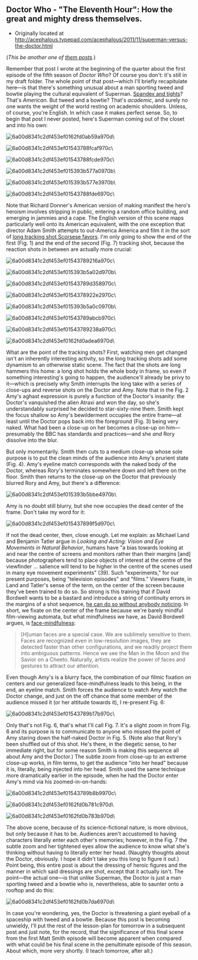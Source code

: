 ## Doctor Who - "The Eleventh Hour": How the great and mighty dress themselves.

 * Originally located at http://acephalous.typepad.com/acephalous/2011/11/superman-versus-the-doctor.html

(*This be another one of [them posts](http://acephalous.typepad.com/acephalous/2011/02/a-visual-rhetoric-compendium.html).*)

Remember that post I wrote at the beginning of the quarter about the first episode of the fifth season of *Doctor Who*? Of course you don't: it's still in my draft folder. The whole point of that post—which I'll briefly recapitulate here—is that there's something unusual about a man sporting tweed and bowtie playing the cultural equivalent of Superman. [Spandex and tights](http://acephalous.typepad.com/acephalous/2011/09/richard-donner-knew-that-superman-needed-a-powerful-entrance-in-superman-1978-but-he-also-knew-that-the-one-element-that-i.html)? That's *American*. But tweed and a bowtie? That's *academic*, and surely no one wants the weight of the world resting on academic shoulders.
Unless, of course, you're English. In which case it makes perfect sense. So, to begin that post I never posted, here's Superman coming out of the closet and into his own:

![6a00d8341c2df453ef0162fd0ab59a970d](../../images/tv/doctor-who/the-eleventh-hour/6a00d8341c2df453ef0162fd0ab59a970d.jpg)\ 

![6a00d8341c2df453ef01543788fcaf970c](../../images/tv/doctor-who/the-eleventh-hour/6a00d8341c2df453ef01543788fcaf970c.jpg)\ 

![6a00d8341c2df453ef01543788fcde970c](../../images/tv/doctor-who/the-eleventh-hour/6a00d8341c2df453ef01543788fcde970c.jpg)\ 

![6a00d8341c2df453ef015393b577a0970b](../../images/tv/doctor-who/the-eleventh-hour/6a00d8341c2df453ef015393b577a0970b.jpg)\ 

![6a00d8341c2df453ef015393b577e3970b](../../images/tv/doctor-who/the-eleventh-hour/6a00d8341c2df453ef015393b577e3970b.jpg)\ 

![6a00d8341c2df453ef01543788fde6970c](../../images/tv/doctor-who/the-eleventh-hour/6a00d8341c2df453ef01543788fde6970c.jpg)\ 

Note that Richard Donner's American version of making manifest the hero's heroism involves stripping in public, entering a random office building, and emerging in jammies and a cape. The English version of this scene maps particularly well onto its American equivalent, with the one exception that director Adam Smith attempts to out-America America and film it in the sort of [long tracking shot Scorsese favors](http://www.youtube.com/watch?v=m1mHtkpkxiA). I'm only going to show the end of the first (Fig. 1) and the end of the second (Fig. 7) tracking shot, because the reaction shots in between are actually more crucial:

![6a00d8341c2df453ef01543789216a970c](../../images/tv/doctor-who/the-eleventh-hour/6a00d8341c2df453ef01543789216a970c.jpg)\ 

![6a00d8341c2df453ef015393b5a02d970b](../../images/tv/doctor-who/the-eleventh-hour/6a00d8341c2df453ef015393b5a02d970b.jpg)\ 

![6a00d8341c2df453ef01543789d358970c](../../images/tv/doctor-who/the-eleventh-hour/6a00d8341c2df453ef01543789d358970c.jpg)\ 

![6a00d8341c2df453ef0154378922e2970c](../../images/tv/doctor-who/the-eleventh-hour/6a00d8341c2df453ef0154378922e2970c.jpg)\ 

![6a00d8341c2df453ef015393b5a0c0970b](../../images/tv/doctor-who/the-eleventh-hour/6a00d8341c2df453ef015393b5a0c0970b.jpg)\ 

![6a00d8341c2df453ef01543789abcb970c](../../images/tv/doctor-who/the-eleventh-hour/6a00d8341c2df453ef01543789abcb970c.jpg)\ 

![6a00d8341c2df453ef01543789238a970c](../../images/tv/doctor-who/the-eleventh-hour/6a00d8341c2df453ef01543789238a970c.jpg)\ 

![6a00d8341c2df453ef0162fd0adea6970d](../../images/tv/doctor-who/the-eleventh-hour/6a00d8341c2df453ef0162fd0adea6970d.jpg)\ 

What are the point of the tracking shots? First, watching men get changed isn't an inherently interesting activity, so the long tracking shots add some dynamism to an otherwise static scene. The fact that the shots are long hammers this home: a long shot holds the whole body in frame, so even if something interesting's going to happen, the audience'll already be privy to it—which is precisely why Smith interrupts the long take with a series of close-ups and reverse shots on the Doctor and Amy. Note that in the Fig. 2 Amy's aghast expression is purely a function of the Doctor's insanity: the Doctor's vanquished the alien Atraxi and won the day, so she's understandably surprised he decided to star-sixty-nine them. Smith kept the focus shallow so Amy's bewilderment occupies the entire frame—at least until the Doctor pops back into the foreground (Fig. 3) being very naked. What had been a close-up on her becomes a close-up on him—presumably the BBC has standards and practices—and she *and* Rory dissolve into the blur.

But only momentarily. Smith then cuts to a medium close-up whose sole purpose is to put the clean minds of the audience into Amy's prurient state (Fig. 4). Amy's eyeline match corresponds with the naked body of the Doctor, whereas Rory's terminates somewhere down and left there on the floor. Smith then returns to the close-up on the Doctor that previously blurred Rory and Amy, but there's a difference:

![6a00d8341c2df453ef015393b5bbe4970b](../../images/tv/doctor-who/the-eleventh-hour/6a00d8341c2df453ef015393b5bbe4970b.jpg)\ 

Amy is no doubt still blurry, but she now occupies the dead center of the frame. Don't take my word for it:

![6a00d8341c2df453ef015437899f5d970c](../../images/tv/doctor-who/the-eleventh-hour/6a00d8341c2df453ef015437899f5d970c.jpg)\ 

If not the dead center, then, close enough. Let me explain: as Michael Land and Benjamin Tatler argue in *Looking and Acting: Vision and Eye Movements in Natural Behavior*, humans have "a bias towards looking at and near the centre of screens and monitors rather than their margins [and] because photographers tend to place objects of interest at the centre of the viewfinder ... salience will tend to be higher in the centre of the scenes used in many eye movement experiments" (39). Such "experiments," for our present purposes, being "television episodes" and "films." Viewers fixate, in Land and Tatler's sense of the term, on the center of the screen because they've been trained to do so. So strong is this training that if David Bordwell wants to be a bastard and introduce a string of continuity errors in the margins of a shot sequence, [he can do so without anybody noticing](http://www.davidbordwell.net/blog/2011/02/14/watching-you-watch-there-will-be-blood/). In short, we fixate on the center of the frame because we're barely mindful film-viewing automata, but what mindfulness we have, as David Bordwell argues, is [face-mindfulness](http://www.davidbordwell.net/blog/2011/02/06/the-eyes-mind/):

> [H]uman faces are a special case. We are sublimely sensitive to them. Faces are recognized even in low-resolution images, they are detected faster than other configurations, and we readily project them into ambiguous patterns. Hence we see the Man in the Moon and the Savior on a Cheeto. Naturally, artists realize the power of faces and gestures to attract our attention.

Even though Amy's is a blurry face, the combination of our filmic fixation on centers and our generalized face-mindfulness leads to this being, in the end, an eyeline match. Smith forces the audience to watch Amy watch the Doctor change, and just on the off chance that some member of the audience missed it (or her attitude towards it), I re-present Fig. 6:

![6a00d8341c2df453ef01543789b17b970c](../../images/tv/doctor-who/the-eleventh-hour/6a00d8341c2df453ef01543789b17b970c.jpg)\ 

Only that's not Fig. 6, that's what I'll call Fig. 7. It's a slight zoom in from Fig. 6 and its purpose is to communicate to anyone who missed the point of Amy staring down the half-naked Doctor in Fig. 5. (Note also that Rory's been shuffled out of this shot. He's there, in the diegetic sense, to her immediate right, but for some reason Smith is making this sequence all about Amy and the Doctor.) The subtle zoom from close-up to an extreme close-up works, in film terms, to get the audience "into her head" because it is, literally, being injected into her head. Smith used the same technique more dramatically earlier in the episode, when he had the Doctor enter Amy's mind via his zoomed-in-on-hands:

![6a00d8341c2df453ef01543789b8b9970c](../../images/tv/doctor-who/the-eleventh-hour/6a00d8341c2df453ef01543789b8b9970c.jpg)\ 

![6a00d8341c2df453ef0162fd0b781c970d](../../images/tv/doctor-who/the-eleventh-hour/6a00d8341c2df453ef0162fd0b781c970d.jpg)\ 

![6a00d8341c2df453ef0162fd0b783b970d](../../images/tv/doctor-who/the-eleventh-hour/6a00d8341c2df453ef0162fd0b783b970d.jpg)\ 

The above scene, because of its science-fictional nature, is more obvious, but only because it has to be. Audiences aren't accustomed to having characters literally enter each other's memories; however, in the Fig. 7 the subtle zoom and her tightened eyes allow the audience to know what she's thinking without having to literally enter her head. (Naughty thoughts about the Doctor, obviously. I hope it didn't take you this long to figure it out.) Point being, this entire post is about the dressing of heroic figures and the manner in which said dressings are shot, except that it actually isn't. The point—the actual one—is that unlike Superman, the Doctor is just a man sporting tweed and a bowtie who is, nevertheless, able to saunter onto a rooftop and do this:

![6a00d8341c2df453ef0162fd0b7da6970d](../../images/tv/doctor-who/the-eleventh-hour/6a00d8341c2df453ef0162fd0b7da6970d.jpg)\ 

In case you're wondering, yes, the Doctor is threatening a giant eyeball of a spaceship with tweed and a bowtie. Because this post is becoming unwieldy, I'll put the rest of the lesson-plan for tomorrow in a subsequent post and just note, for the record, that the significance of this final scene from the first Matt Smith episode will become apparent when compared with what could be his final scene in the penultimate episode of this season. About which, more very shortly. (I teach tomorrow, after all.)
